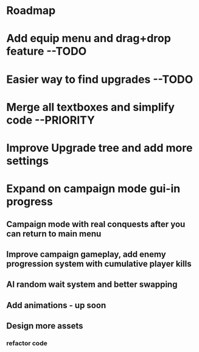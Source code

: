 # Roadmap

# Add equip menu and drag+drop feature --TODO

# Easier way to find upgrades --TODO

# Merge all textboxes and simplify code --PRIORITY

# Improve Upgrade tree and add more settings

# Expand on campaign mode gui-in progress

## Campaign mode with real conquests after you can return to main menu

## Improve campaign gameplay, add enemy progression system with cumulative player kills

## AI random wait system and better swapping

## Add animations - up soon

## Design more assets

### refactor code

